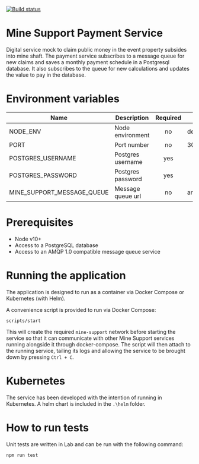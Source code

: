 [![Build status](https://defradev.visualstudio.com/DEFRA_FutureFarming/_apis/build/status/defra-ff-mine-support-payment-service)](https://defradev.visualstudio.com/DEFRA_FutureFarming/_build/latest?definitionId=565)

# Mine Support Payment Service

Digital service mock to claim public money in the event property subsides into mine shaft.  The payment service subscribes to a message queue for new claims and saves a monthly payment schedule in a Postgresql database.  It also subscribes to the queue for new calculations and updates the value to pay in the database.

# Environment variables

| Name                       | Description       | Required | Default          | Valid                       | Notes |
|----------------------------|-------------------|:--------:|------------------|-----------------------------|-------|
| NODE_ENV                   | Node environment  | no       | development      | development,test,production |       |
| PORT                       | Port number       | no       | 3004             |                             |       |
| POSTGRES_USERNAME          | Postgres username | yes      |                  |                             |       |
| POSTGRES_PASSWORD          | Postgres password | yes      |                  |                             |       |
| MINE_SUPPORT_MESSAGE_QUEUE | Message queue url | no       | amqp://localhost |                             |       |

# Prerequisites

- Node v10+
- Access to a PostgreSQL database
- Access to an AMQP 1.0 compatible message queue service

# Running the application

The application is designed to run as a container via Docker Compose or Kubernetes (with Helm).

A convenience script is provided to run via Docker Compose:

`scripts/start`

This will create the required `mine-support` network before starting the service so that it can communicate with other Mine Support services running alongside it through docker-compose. The script will then attach to the running service, tailing its logs and allowing the service to be brought down by pressing `Ctrl + C`.

# Kubernetes

The service has been developed with the intention of running in Kubernetes.  A helm chart is included in the `.\helm` folder.

# How to run tests

Unit tests are written in Lab and can be run with the following command:

`npm run test`

